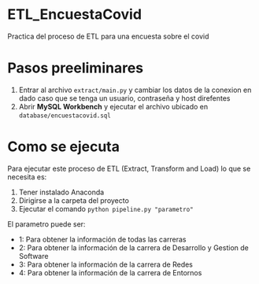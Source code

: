 # ETL_EncuestaCovid
Practica del proceso de ETL para una encuesta sobre el covid

# Pasos preeliminares

1. Entrar al archivo `extract/main.py` y cambiar los datos de la conexion en dado caso que se tenga un usuario, contraseña y host direfentes
2. Abrir **MySQL Workbench** y ejecutar el archivo ubicado en `database/encuestacovid.sql`

# Como se ejecuta
Para ejecutar este proceso de ETL (Extract, Transform and Load) lo que se necesita es:

1. Tener instalado Anaconda
2. Dirigirse a la carpeta del proyecto
3. Ejecutar el comando `python pipeline.py "parametro"`

El parametro puede ser:

- 1: Para obtener la información de todas las carreras
- 2: Para obtener la información de la carrera de Desarrollo y Gestion de Software
- 3: Para obtener la información de la carrera de Redes
- 4: Para obtener la información de la carrera de Entornos

